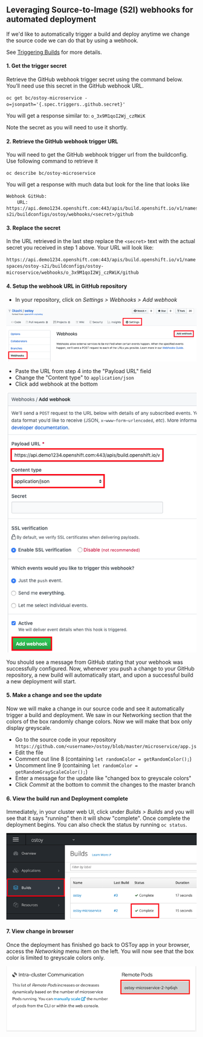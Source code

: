 ## Leveraging Source-to-Image (S2I) webhooks for automated deployment
If we'd like to automatically trigger a build and deploy anytime we change the source code we can do that by using a webhook.

See [Triggering Builds](https://docs.openshift.com/dedicated/3/dev_guide/builds/triggering_builds.html) for more details.

#### 1. Get the trigger secret
Retrieve the GitHub webhook trigger secret using the command below. You’ll need use this secret in the GitHub webhook URL.

`oc get bc/ostoy-microservice -o=jsonpath='{.spec.triggers..github.secret}'`

You will get a response similar to:
`o_3x9M1qoI2Wj_czRWiK`

Note the secret as you will need to use it shortly.

#### 2. Retrieve the GitHub webhook trigger URL
You will need to get the GitHub webhook trigger url from the buildconfig.  Use following command to retrieve it

`oc describe bc/ostoy-microservice`

You will get a response with much data but look for the line that looks like

```
Webhook GitHub:
	URL:	https://api.demo1234.openshift.com:443/apis/build.openshift.io/v1/namespaces/ostoy-s2i/buildconfigs/ostoy/webhooks/<secret>/github
```
#### 3. Replace the secret
In the URL retrieved in the last step replace the `<secret>` text with the actual secret you received in step 1 above.  Your URL will look like:

`https://api.demo1234.openshift.com:443/apis/build.openshift.io/v1/namespaces/ostoy-s2i/buildconfigs/ostoy-microservice/webhooks/o_3x9M1qoI2Wj_czRWiK/github`

#### 4. Setup the webhook URL in GitHub repository
- In your repository, click on *Settings > Webhooks > Add webhook*

![Add Webhook](images/11-webhook.png)

- Paste the URL from step 4 into the "Payload URL" field
- Change the "Content type" to `application/json`
- Click add webhook at the bottom

![Finish Add Webhook](images/11-webhookfinish.png)

You should see a message from GitHub stating that your webhook was successfully configured. Now, whenever you push a change to your GitHub repository, a new build will automatically start, and upon a successful build a new deployment will start.

#### 5. Make a change and see the update
Now we will make a change in our source code and see it automatically trigger a build and deployment.  We saw in our Networking section that the colors of the box randomly change colors.  Now we will make that box only display greyscale.

- Go to the source code in your repository `https://github.com/<username>/ostoy/blob/master/microservice/app.js`
- Edit the file
- Comment out line 8 (containing `let randomColor = getRandomColor();`)
- Uncomment line 9 (containing `let randomColor = getRandomGrayScaleColor();`)
- Enter a message for the update like "changed box to greyscale colors"
- Click *Commit* at the bottom to commit the changes to the master branch

#### 6. View the build run and Deployment complete
Immediately, in your cluster web UI, click under *Builds > Builds* and you will see that it says "running" then it will show "complete".  Once complete the deployment begins.  You can also check the status by running `oc status`.  

![Build Run](images/11-builddone.png)

#### 7. View change in browser
Once the deployment has finished go back to OSToy app in your browser, access the *Networking* menu item on the left.  You will now see that the box color is limited to greyscale colors only.

![Grey](images/11-grey.png)
